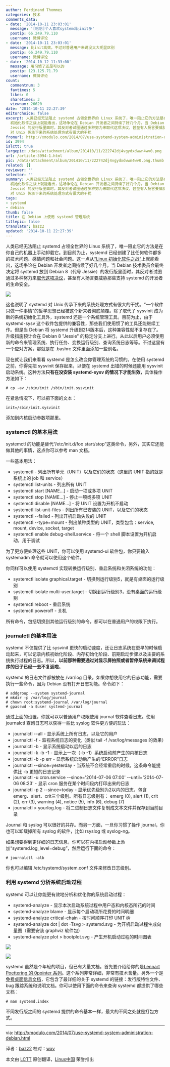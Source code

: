 ```yaml
---
author: Ferdinand Thommes
categories: 技术
comments_data:
- date: '2014-10-11 23:03:01'
  message: '[哈哈]个人喜欢systemd比init多'
  postip: 66.249.79.110
  username: 微博评论
- date: '2014-10-11 23:03:01'
  message: 比init高效，不过对普通用户来说没太大明显区别
  postip: 66.249.79.110
  username: 微博评论
- date: '2014-10-12 11:33:00'
  message: 用习惯了还是可以的
  postip: 123.125.71.79
  username: 微博评论
count:
  commentnum: 3
  favtimes: 5
  likes: 0
  sharetimes: 3
  viewnum: 26620
date: '2014-10-11 22:27:39'
editorchoice: false
excerpt: 人类已经无法阻止 systemd 占领全世界的 Linux 系统了，唯一阻止它的方法是在你自己的机器上手动卸载它。到目前为止，systemd 已经创建了比任何软件都多的技术问题、感情问题和社会问题。这一点从Linux
  初始化软件之战上就能看出，这场争论在 Debian 开发者之间持续了好几个月。当 Debian 技术委员会最终决定将 systemd 放到 Debian 8（代号
  Jessie）的发行版里面时，其反对者试图通过多种努力来取代这项决议，甚至有人扬言要威胁那些支持 systemd 的开发者的生命安全。  这也说明了 systemd
  对 Unix 传承下来的系统处理方式有很大的干扰
fromurl: http://xmodulo.com/2014/07/use-systemd-system-administration-debian.html
id: 3994
islctt: true
largepic: /data/attachment/album/201410/11/222742dj4vgydxdwwn4wv0.png
url: /article-3994-1.html
pic: /data/attachment/album/201410/11/222742dj4vgydxdwwn4wv0.png.thumb.jpg
related: []
reviewer: ''
selector: ''
summary: 人类已经无法阻止 systemd 占领全世界的 Linux 系统了，唯一阻止它的方法是在你自己的机器上手动卸载它。到目前为止，systemd 已经创建了比任何软件都多的技术问题、感情问题和社会问题。这一点从Linux
  初始化软件之战上就能看出，这场争论在 Debian 开发者之间持续了好几个月。当 Debian 技术委员会最终决定将 systemd 放到 Debian 8（代号
  Jessie）的发行版里面时，其反对者试图通过多种努力来取代这项决议，甚至有人扬言要威胁那些支持 systemd 的开发者的生命安全。  这也说明了 systemd
  对 Unix 传承下来的系统处理方式有很大的干扰
tags:
- systemd
- debian
thumb: false
title: 在 Debian 上使用 systemd 管理系统
titlepic: false
translator: bazz2
updated: '2014-10-11 22:27:39'
---
```


人类已经无法阻止 systemd 占领全世界的 Linux 系统了，唯一阻止它的方法是在你自己的机器上手动卸载它。到目前为止，systemd 已经创建了比任何软件都多的技术问题、感情问题和社会问题。这一点从[“Linux 初始化软件之战”](https://lists.debian.org/debian-devel/2013/10/msg00444.html)上就能看出，这场争论在 Debian 开发者之间持续了好几个月。当 Debian 技术委员会最终决定将 systemd 放到 Debian 8（代号 Jessie）的发行版里面时，其反对者试图通过多种努力来[取代这项决议](https://lists.debian.org/debian-devel/2014/02/msg00316.html)，甚至有人扬言要威胁那些支持 systemd 的开发者的生命安全。


![](/data/attachment/album/201410/11/222742dj4vgydxdwwn4wv0.png)


这也说明了 systemd 对 Unix 传承下来的系统处理方式有很大的干扰。“一个软件只做一件事情”的哲学思想已经被这个新来者彻底颠覆。除了取代了 sysvinit 成为新的系统初始化工具外，systemd 还是一个系统管理工具。目前为止，由于 systemd-sysv 这个软件包提供的兼容性，那些我们使用惯了的工具还能继续工作。但是当 Debian 将 systemd 升级到214版本后，这种兼容性就不复存在了。升级措施预计会在 Debian 8 "Jessie" 的稳定分支上进行。从此以后用户必须使用新的命令来管理系统、执行任务、变换运行级别、查询系统日志等等。不过这里有一个应对方案，那就是在 .bashrc 文件里面添加一些别名。


现在就让我们来看看 systemd 是怎么改变你管理系统的习惯的。在使用 systemd 之前，你得先把 sysvinit 保存起来，以便在 systemd 出错的时候还能用 sysvinit 启动系统。这种方法**只有在没安装 systemd-sysv 的情况下才能生效**，具体操作方法如下：



```
# cp -av /sbin/init /sbin/init.sysvinit 

```

在紧急情况下，可以把下面的文本：



```
init=/sbin/init.sysvinit

```

添加到内核启动参数项那里。


### systemctl 的基本用法


systemctl 的功能是替代“/etc/init.d/foo start/stop”这类命令，另外，其实它还能做其他的事情，这点你可以参考 man 文档。


一些基本用法：


* systemctl - 列出所有单元（UNIT）以及它们的状态（这里的 UNIT 指的就是系统上的 job 和 service）
* systemctl list-units - 列出所有 UNIT
* systemctl start [NAME...] - 启动一项或多项 UNIT
* systemctl stop [NAME...] - 停止一项或多项 UNIT
* systemctl disable [NAME...] - 将 UNIT 设置为开机不启动
* systemctl list-unit-files - 列出所有已安装的 UNIT，以及它们的状态
* systemctl --failed - 列出开机启动失败的 UNIT
* systemctl --type=mount - 列出某种类型的 UNIT，类型包含：service, mount, device, socket, target
* systemctl enable debug-shell.service - 将一个 shell 脚本设置为开机启动，用于调试


为了更方便处理这些 UNIT，你可以使用 systemd-ui 软件包，你只要输入 systemadm 命令就可以使用这个软件。


你同样可以使用 systemctl 实现转换运行级别、重启系统和关闭系统的功能：


* systemctl isolate graphical.target - 切换到运行级别5，就是有桌面的运行级别
* systemctl isolate multi-user.target - 切换到运行级别3，没有桌面的运行级别
* systemctl reboot - 重启系统
* systemctl poweroff - 关机


所有命令，包括切换到其他运行级别的命令，都可以在普通用户的权限下执行。


### journalctl 的基本用法


systemd 不仅提供了比 sysvinit 更快的启动速度，还让日志系统在更早的时候启动起来，可以记录内核初始化阶段、内存初始化阶段、前期启动步骤以及主要的系统执行过程的日志。所以，**以前那种需要通过对显示屏拍照或者暂停系统来调试程序的日子已经一去不复返啦**。


systemd 的日志文件都被放在 /var/log 目录。如果你想使用它的日志功能，需要执行一些命令，因为 Debian 没有打开日志功能。命令如下：



```
# addgroup --system systemd-journal
# mkdir -p /var/log/journal
# chown root:systemd-journal /var/log/journal
# gpasswd -a $user systemd-journal 

```

通过上面的设置，你就可以以普通用户权限使用 journal 软件查看日志。使用 journalctl 查询日志可以获得一些比 syslog 软件更方便的玩法：


* journalctl --all - 显示系统上所有日志，以及它的用户
* journalctl -f - 监视系统日志的变化（类似 tail -f /var/log/messages 的效果）
* journalctl -b - 显示系统启动以后的日志
* journalctl -k -b -1 - 显示上一次（-b -1）系统启动前产生的内核日志
* journalctl -b -p err - 显示系统启动后产生的“ERROR”日志
* journalctl --since=yesterday - 当系统不会经常重启的时候，这条命令能提供比 -b 更短的日志记录
* journalctl -u cron.service --since='2014-07-06 07:00' --until='2014-07-06 08:23' - 显示 cron 服务在某个时间段内打印出来的日志
* journalctl -p 2 --since=today - 显示优先级别为2以内的日志，包含 emerg、alert、crit三个级别。所有日志级别有： emerg (0), alert (1), crit (2), err (3), warning (4), notice (5), info (6), debug (7)
* journalctl > yourlog.log - 将二进制日志文件复制成文本文件并保存到当前目录


Journal 和 syslog 可以很好的共存。而另一方面，一旦你习惯了操作 journal，你也可以卸载掉所有 syslog 的软件，比如 rsyslog 或 syslog-ng。


如果想要得到更详细的日志信息，你可以在内核启动参数上添加“systemd.log\_level=debug”，然后运行下面的命令：



```
# journalctl -alb 

```

你也可以编辑 /etc/systemd/system.conf 文件来修改日志级别。


### 利用 systemd 分析系统启动过程


systemd 可以让你能更有效地分析和优化你的系统启动过程：


* systemd-analyze - 显示本次启动系统过程中用户态和内核态所花的时间
* systemd-analyze blame - 显示每个启动项所花费的时间明细
* systemd-analyze critical-chain - 按时间顺序打印 UNIT 树
* systemd-analyze dot | dot -Tsvg > systemd.svg - 为开机启动过程生成向量图（需要安装 graphviz 软件包）
* systemd-analyze plot > bootplot.svg - 产生开机启动过程的时间图表


![](/data/attachment/album/201410/11/221436tly6f4f4fjs6ssuf.jpg)


![](/data/attachment/album/201410/11/221458qwh43xfhoxyh3xoe.jpg)


systemd 虽然是个年轻的项目，但已有大量文档。首先要介绍给你的是[Lennart Poettering 的 0pointer 系列](http://0pointer.de/blog/projects/systemd.html)。这个系列非常详细，非常有技术含量。另外一个是[免费桌面信息文档](http://www.freedesktop.org/wiki/Software/systemd/)，它包含了最详细的关于 systemd 的链接：发行版特性文件、bug 跟踪系统和说明文档。你可以使用下面的命令来查询 systemd 都提供了哪些文档：



```
# man systemd.index 

```

不同发行版之间的 systemd 提供的命令基本一样，最大的不同之处就是打包方式。




---


via: <http://xmodulo.com/2014/07/use-systemd-system-administration-debian.html>


译者：[bazz2](https://github.com/bazz2) 校对：[wxy](https://github.com/wxy)


本文由 [LCTT](https://github.com/LCTT/TranslateProject) 原创翻译，[Linux中国](http://linux.cn/) 荣誉推出